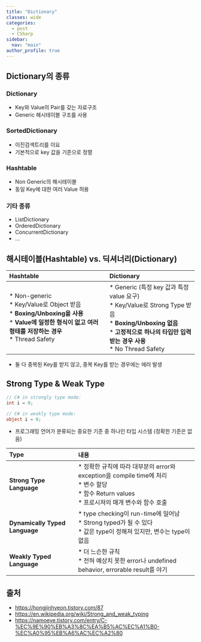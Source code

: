 ```yaml
---
title: "Dictionary"
classes: wide
categories: 
  - post
  - CSharp
sidebar:
  nav: "main"
author_profile: true
---
```

   
## Dictionary의 종류
### Dictionary
* Key와 Value의 Pair를 갖는 자료구조
* Generic 해시테이블 구조를 사용

### SortedDictionary
* 이진검색트리를 이요
* 기본적으로 key 값을 기준으로 정렬

### Hashtable
* Non Generic의 해시테이블
* 동일 Key에 대한 여러 Value 허용

### 기타 종류
* ListDictionary
* OrderedDictionary
* ConcurrentDictionary
* ... 

## 해시테이블(Hashtable) vs. 딕셔너리(Dictionary)

|Hashtable|Dictionary|
|:---|:---|
|* Non-generic<br/>* Key/Value로 Object 받음<br/>* **Boxing/Unboxing을 사용**<br/>* **Value에 일정한 형식이 없고 여러 형태를 저장하는 경우**<br/>* Thread Safety|* Generic (특정 key 값과 특정 value 요구)<br/>* Key/Value로 Strong Type 받음<br/>* **Boxing/Unboxing 없음**<br/>* **고정적으로 하나의 타입만 입력받는 경우 사용**<br/>* No Thread Safety|

* 둘 다 중복된 Key를 받지 않고, 중복 Key를 받는 경우에는 에러 발생

## Strong Type & Weak Type

```csharp
// C# in strongly type mode:
int i = 0;

// C# in weakly type mode:
object i = 0;
```

* 프로그래밍 언어가 분류되는 중요한 기준 중 하나인 타입 시스템 (정확한 기준은 없음)

|Type|내용|
|:---|:---|
|**Strong Type Language**|* 정확한 규칙에 따라 대부분의 error와 exception을 compile time에 처리<br/>* 변수 할당<br/>* 함수 Return values<br/>* 프로시져의 매개 변수와 함수 호출|
|**Dynamically Typed Language**| * type checking이 run-time에 일어남<br/>* Strong typed가 될 수 있다<br/>* 값은 type이 정해져 있지만, 변수는 type이 없음|
|**Weakly Typed Language**|* 더 느슨한 규칙<br/>* 전혀 예상치 못한 error나 undefined behavior, errorable result를 야기|

## 출처
* <https://hongjinhyeon.tistory.com/87>
* <https://en.wikipedia.org/wiki/Strong_and_weak_typing>
* <https://namoeye.tistory.com/entry/C-%EC%9E%90%EB%A3%8C%EA%B5%AC%EC%A1%B0-%EC%A0%95%EB%A6%AC%EC%A2%80>
